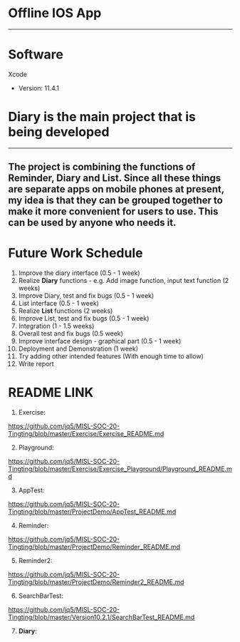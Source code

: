 # Offline IOS App 
---
# Software

Xcode

- Version: 11.4.1

# Diary is the main project that is being developed
---
## The project is combining the functions of Reminder, Diary and List. Since all these things are separate apps on mobile phones at present, my idea is that they can be grouped together to make it more convenient for users to use. This can be used by anyone who needs it.

# Future Work Schedule

1. Improve the diary interface     (0.5 - 1 week)
2. Realize **Diary** functions - e.g. Add image function, input text function     (2 weeks)
3. Improve Diary, test and fix bugs     (0.5 - 1 week)
4. List interface     (0.5 - 1 week)
5. Realize **List** functions     (2 weeks)
6. Improve List, test and fix bugs     (0.5 - 1 week)
7. Integration     (1 - 1.5 weeks)
8. Overall test and fix bugs     (0.5 week)
9. Improve interface design - graphical part     (0.5 - 1 week)
10. Deployment and Demonstration     (1 week)
11. Try adding other intended features     (With enough time to allow)
12. Write report


# README LINK

1. Exercise:

https://github.com/jq5/MISL-SOC-20-Tingting/blob/master/Exercise/Exercise_README.md

2. Playground:

https://github.com/jq5/MISL-SOC-20-Tingting/blob/master/Exercise/Exercise_Playground/Playground_README.md

3. AppTest:

https://github.com/jq5/MISL-SOC-20-Tingting/blob/master/ProjectDemo/AppTest_README.md

4. Reminder:

https://github.com/jq5/MISL-SOC-20-Tingting/blob/master/ProjectDemo/Reminder_README.md

5. Reminder2:

https://github.com/jq5/MISL-SOC-20-Tingting/blob/master/ProjectDemo/Reminder2_README.md

6. SearchBarTest:

https://github.com/jq5/MISL-SOC-20-Tingting/blob/master/Version10.2.1/SearchBarTest_README.md

7. **Diary**:












